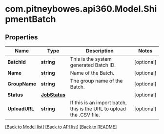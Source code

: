 # com.pitneybowes.api360.Model.ShipmentBatch

## Properties

Name | Type | Description | Notes
------------ | ------------- | ------------- | -------------
**BatchId** | **string** | This is the system generated Batch ID. | [optional] 
**Name** | **string** | Name of the Batch. | [optional] 
**GroupName** | **string** |  The group name of the Batch. | [optional] 
**Status** | [**JobStatus**](JobStatus.md) |  | [optional] 
**UploadURL** | **string** | If this is an import batch, this is the URL to upload the .CSV file. | [optional] 

[[Back to Model list]](../README.md#documentation-for-models) [[Back to API list]](../README.md#documentation-for-api-endpoints) [[Back to README]](../README.md)

